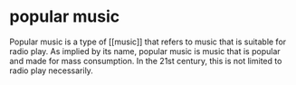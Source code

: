 # popular music

Popular music is a type of [[music]] that refers to music that is suitable for radio play. As implied by its name, popular music is music that is popular and made for mass consumption. In the 21st century, this is not limited to radio play necessarily.

